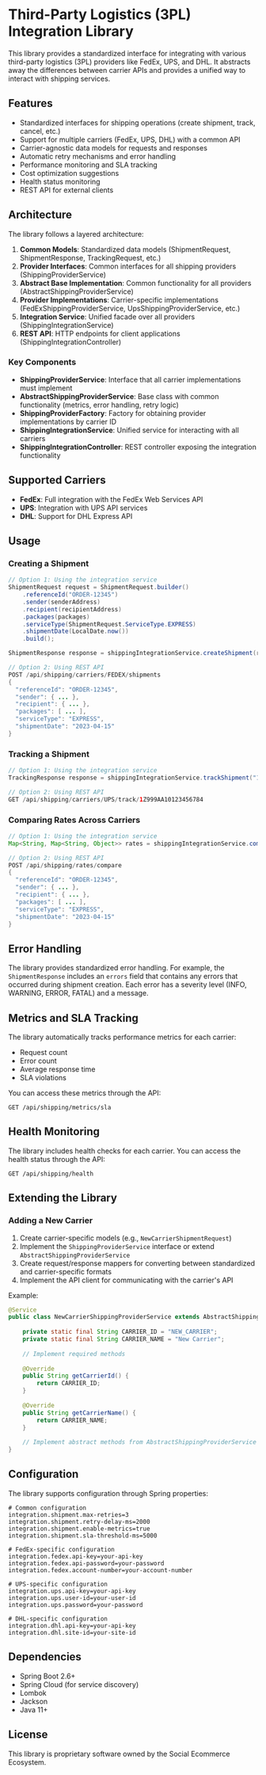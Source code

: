 # Third-Party Logistics (3PL) Integration Library

This library provides a standardized interface for integrating with various third-party logistics (3PL) providers like FedEx, UPS, and DHL. It abstracts away the differences between carrier APIs and provides a unified way to interact with shipping services.

## Features

- Standardized interfaces for shipping operations (create shipment, track, cancel, etc.)
- Support for multiple carriers (FedEx, UPS, DHL) with a common API
- Carrier-agnostic data models for requests and responses
- Automatic retry mechanisms and error handling
- Performance monitoring and SLA tracking
- Cost optimization suggestions
- Health status monitoring
- REST API for external clients

## Architecture

The library follows a layered architecture:

1. **Common Models**: Standardized data models (ShipmentRequest, ShipmentResponse, TrackingRequest, etc.)
2. **Provider Interfaces**: Common interfaces for all shipping providers (ShippingProviderService)
3. **Abstract Base Implementation**: Common functionality for all providers (AbstractShippingProviderService)
4. **Provider Implementations**: Carrier-specific implementations (FedExShippingProviderService, UpsShippingProviderService, etc.)
5. **Integration Service**: Unified facade over all providers (ShippingIntegrationService)
6. **REST API**: HTTP endpoints for client applications (ShippingIntegrationController)

### Key Components

- **ShippingProviderService**: Interface that all carrier implementations must implement
- **AbstractShippingProviderService**: Base class with common functionality (metrics, error handling, retry logic)
- **ShippingProviderFactory**: Factory for obtaining provider implementations by carrier ID
- **ShippingIntegrationService**: Unified service for interacting with all carriers
- **ShippingIntegrationController**: REST controller exposing the integration functionality

## Supported Carriers

- **FedEx**: Full integration with the FedEx Web Services API
- **UPS**: Integration with UPS API services
- **DHL**: Support for DHL Express API

## Usage

### Creating a Shipment

```java
// Option 1: Using the integration service
ShipmentRequest request = ShipmentRequest.builder()
    .referenceId("ORDER-12345")
    .sender(senderAddress)
    .recipient(recipientAddress)
    .packages(packages)
    .serviceType(ShipmentRequest.ServiceType.EXPRESS)
    .shipmentDate(LocalDate.now())
    .build();

ShipmentResponse response = shippingIntegrationService.createShipment(request, "FEDEX");

// Option 2: Using REST API
POST /api/shipping/carriers/FEDEX/shipments
{
  "referenceId": "ORDER-12345",
  "sender": { ... },
  "recipient": { ... },
  "packages": [ ... ],
  "serviceType": "EXPRESS",
  "shipmentDate": "2023-04-15"
}
```

### Tracking a Shipment

```java
// Option 1: Using the integration service
TrackingResponse response = shippingIntegrationService.trackShipment("1Z999AA10123456784", "UPS");

// Option 2: Using REST API
GET /api/shipping/carriers/UPS/track/1Z999AA10123456784
```

### Comparing Rates Across Carriers

```java
// Option 1: Using the integration service
Map<String, Map<String, Object>> rates = shippingIntegrationService.compareRates(shipmentRequest);

// Option 2: Using REST API
POST /api/shipping/rates/compare
{
  "referenceId": "ORDER-12345",
  "sender": { ... },
  "recipient": { ... },
  "packages": [ ... ],
  "serviceType": "EXPRESS",
  "shipmentDate": "2023-04-15"
}
```

## Error Handling

The library provides standardized error handling. For example, the `ShipmentResponse` includes an `errors` field that contains any errors that occurred during shipment creation. Each error has a severity level (INFO, WARNING, ERROR, FATAL) and a message.

## Metrics and SLA Tracking

The library automatically tracks performance metrics for each carrier:

- Request count
- Error count
- Average response time
- SLA violations

You can access these metrics through the API:

```
GET /api/shipping/metrics/sla
```

## Health Monitoring

The library includes health checks for each carrier. You can access the health status through the API:

```
GET /api/shipping/health
```

## Extending the Library

### Adding a New Carrier

1. Create carrier-specific models (e.g., `NewCarrierShipmentRequest`)
2. Implement the `ShippingProviderService` interface or extend `AbstractShippingProviderService`
3. Create request/response mappers for converting between standardized and carrier-specific formats
4. Implement the API client for communicating with the carrier's API

Example:

```java
@Service
public class NewCarrierShippingProviderService extends AbstractShippingProviderService {
    
    private static final String CARRIER_ID = "NEW_CARRIER";
    private static final String CARRIER_NAME = "New Carrier";
    
    // Implement required methods
    
    @Override
    public String getCarrierId() {
        return CARRIER_ID;
    }
    
    @Override
    public String getCarrierName() {
        return CARRIER_NAME;
    }
    
    // Implement abstract methods from AbstractShippingProviderService
}
```

## Configuration

The library supports configuration through Spring properties:

```properties
# Common configuration
integration.shipment.max-retries=3
integration.shipment.retry-delay-ms=2000
integration.shipment.enable-metrics=true
integration.shipment.sla-threshold-ms=5000

# FedEx-specific configuration
integration.fedex.api-key=your-api-key
integration.fedex.api-password=your-password
integration.fedex.account-number=your-account-number

# UPS-specific configuration
integration.ups.api-key=your-api-key
integration.ups.user-id=your-user-id
integration.ups.password=your-password

# DHL-specific configuration
integration.dhl.api-key=your-api-key
integration.dhl.site-id=your-site-id
```

## Dependencies

- Spring Boot 2.6+
- Spring Cloud (for service discovery)
- Lombok
- Jackson
- Java 11+

## License

This library is proprietary software owned by the Social Ecommerce Ecosystem.
